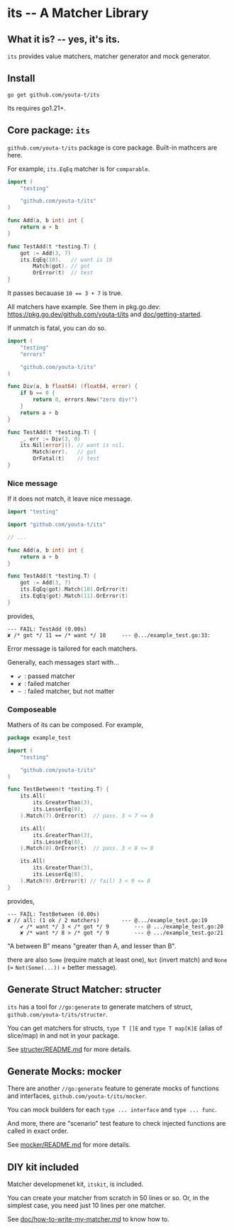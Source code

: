 its  --  A Matcher Library
================================

What it is? -- yes, it's its.
------------------------------

`its` provides value matchers, matcher generator and mock generator.

Install
---------

```
go get github.com/youta-t/its
```

Its requires go1.21+.

Core package: `its`
------------------

`github.com/youta-t/its` package is core package.
Built-in mathcers are here.

For example, `its.EqEq` matcher is for `comparable`.

```go
import (
	"testing"

	"github.com/youta-t/its"
)

func Add(a, b int) int {
	return a + b
}

func TestAdd(t *testing.T) {
	got := Add(3, 7)
	its.EqEq(10).   // want is 10
		Match(got). // got
		OrError(t)  // test
}
```

It passes becauase `10 == 3 + 7` is true.

All matchers have example. See them in pkg.go.dev:
https://pkg.go.dev/github.com/youta-t/its and [doc/getting-started](./doc/getting-started.md).

If unmatch is fatal, you can do so.

```go
import (
	"testing"
	"errors"

	"github.com/youta-t/its"
)

func Div(a, b float64) (float64, error) {
	if b == 0 {
		return 0, errors.New("zero div!")
	}
	return a + b
}

func TestAdd(t *testing.T) {
	_, err := Div(3, 0)
	its.Nil[error](). // want is nil.
		Match(err).   // got
		OrFatal(t)    // test
}
```

### Nice message

If it does not match, it leave nice message.

```go
import "testing"

import "github.com/youta-t/its"

// ...

func Add(a, b int) int {
	return a + b
}

func TestAdd(t *testing.T) {
	got := Add(3, 7)
	its.EqEq(got).Match(10).OrError(t)
	its.EqEq(got).Match(11).OrError(t)
}
```

provides,

```
--- FAIL: TestAdd (0.00s)
✘ /* got */ 11 == /* want */ 10		--- @.../example_test.go:33:
```

Error message is tailored for each matchers.

Generally, each messages start with...

- `✔ `: passed matcher
- `✘ `: failed matcher
- `~ `: failed matcher, but not matter

### Composeable

Mathers of its can be composed. For example,

```go
package example_test

import (
	"testing"

	"github.com/youta-t/its"
)

func TestBetween(t *testing.T) {
	its.All(
		its.GreaterThan(3),
		its.LesserEq(8),
	).Match(7).OrError(t)  // pass. 3 < 7 <= 8

	its.All(
		its.GreaterThan(3),
		its.LesserEq(8),
	).Match(8).OrError(t)  // pass. 3 < 8 <= 8

	its.All(
		its.GreaterThan(3),
		its.LesserEq(8),
	).Match(9).OrError(t) // fail! 3 < 9 <= 8
}
```

provides,

```
--- FAIL: TestBetween (0.00s)
✘ // all: (1 ok / 2 matchers)		--- @.../example_test.go:19
    ✔ /* want */ 3 < /* got */ 9		--- @ .../example_test.go:20
    ✘ /* want */ 8 > /* got */ 9		--- @ .../example_test.go:21
```

"A between B" means "greater than A, and lesser than B".

there are also `Some` (require match at least one), `Not` (invert match) and `None` (= `Not(Some(...))` + better message).

Generate Struct Matcher: structer
---------------------------------

`its` has a tool for `//go:generate` to generate matchers of struct, `github.com/youta-t/its/structer`.

You can get matchers for structs, `type T []E` and `type T map[K]E` (alias of slice/map) in and not in your package.

See [structer/README.md](./structer/README.md) for more details.

Generate Mocks: mocker
----------------------

There are another `//go:generate` feature to generate mocks of functions and interfaces, `github.com/youta-t/its/mocker`.

You can mock builders for each `type ... interface` and `type ... func`.

And more, there are "scenario" test feature to check injected functions are called in exact order.

See [mocker/README.md](./mocker/README.md) for more details.

DIY kit included
-----------------

Matcher developmenet kit, `itskit`, is included.

You can create your matcher from scratch in 50 lines or so.
Or, in the simplest case, you need just 10 lines per one matcher.

See [doc/how-to-write-my-matcher.md](./doc/how-to-write-my-matcher.md) to know how to.
